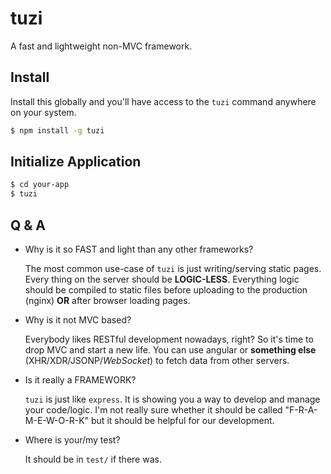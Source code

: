 tuzi
====

A fast and lightweight non-MVC framework.

## Install

Install this globally and you'll have access to the `tuzi` command anywhere on your system.

```sh
$ npm install -g tuzi
```

## Initialize Application

```sh
$ cd your-app
$ tuzi
```

## Q & A

 * Why is it so FAST and light than any other frameworks?

   The most common use-case of `tuzi` is just writing/serving static
   pages. Every thing on the server should be **LOGIC-LESS**. 
   Everything logic should be compiled to static files before uploading
   to the production (nginx) **OR** after browser loading pages.

 * Why is it not MVC based?

   Everybody likes RESTful development nowadays, right? So it's time to
   drop MVC and start a new life. You can use angular or **something else**
   (XHR/XDR/JSONP/*WebSocket*) to fetch data from other servers.

 * Is it really a FRAMEWORK?

   `tuzi` is just like `express`. It is showing you a way to develop and
   manage your code/logic. I'm not really sure whether it should be called
   "F-R-A-M-E-W-O-R-K" but it should be helpful for our development.
 
 * Where is your/my test?

   It should be in `test/` if there was.
